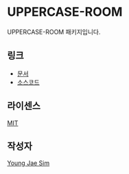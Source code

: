 # UPPERCASE-ROOM
UPPERCASE-ROOM 패키지입니다.

## 링크
* [문서](https://github.com/Hanul/UPPERCASE/blob/master/DOC/GUIDE/UPPERCASE-ROOM.md)
* [소스코드](https://github.com/Hanul/UPPERCASE/tree/master/SRC/UPPERCASE-ROOM)

## 라이센스
[MIT](LICENSE)

## 작성자
[Young Jae Sim](https://github.com/Hanul)